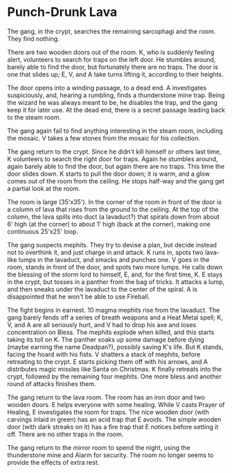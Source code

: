 # Punch-Drunk Lava

The gang, in the crypt, searches the remaining sarcophagi and the room.  They find nothing.

There are two wooden doors out of the room.
K, who is suddenly feeling alert, volunteers to search for traps on the left door.
He stumbles around, barely able to find the door, but fortunately there are no traps.
The door is one that slides up; E, V, and A take turns lifting it, according to their heights.

The door opens into a winding passage, to a dead end.
A investigates suspiciously, and, hearing a rumbling, finds a thunderstone mine trap.
Being the wizard he was always meant to be,
he disables the trap, and the gang keep it for later use.
At the dead end, there is a secret passage leading back to the steam room.

The gang again fail to find anything interesting in the steam room, including the mosaic.
V takes a few stones from the mosaic for his collection.

The gang return to the crypt.
Since he didn't kill himself or others last time, 
K volunteers to search the right door for traps.
Again he stumbles around, again barely able to find the door, but again there are no traps.
This time the door slides down.
K starts to pull the door down; it is warm, and a glow comes out of the room from the ceiling.
He stops half-way and the gang get a partial look at the room.

The room is large (35'x35').
In the corner of the room in front of the door is a column of lava
that rises from the ground to the ceiling.
At the top of the column, the lava spills into duct (a lavaduct?)
that spirals down from about 6' high (at the corner) to about 1' high (back at the corner),
making one continuous 25'x25' loop.

The gang suspects mephits.
They try to devise a plan, but decide instead not to overthink it,
and just charge in and attack.
K runs in, spots two lava-like lumps in the lavaduct, 
and smacks and punches one.
V goes in the room, stands in front of the door, and spots two more lumps.
He calls down the blessing of the storm lord to himself, E, and, for the first time, K.
E stays in the crypt, but tosses in a panther from the bag of tricks. 
It attacks a lump, and then sneaks under the lavaduct 
to the center of the spiral.
A is disappointed that he won't be able to use Fireball.

The fight begins in earnest.
10 magma mephits rise from the lavaduct.
The gang barely fends off a series of breath weapons and a Heat Metal spell;
K, V, and A are all seriously hurt, and V had to drop his axe and loses concentration on Bless.
The mephits explode when killed, and this starts taking its toll on K.
The panther soaks up some damage before dying (maybe earning the name Deadpan?), possibly saving K's life.
But K stands, facing the hoard with his fists.
V shatters a stack of mephits, before retreating to the crypt.
E starts picking them off with his arrows,
and A distributes magic missles like Santa on Christmas.
K finally retreats into the crypt, followed by the remaining four mephits.
One more bless and another round of attacks finishes them.

The gang return to the lava room.
The room has an iron door and two wooden doors.
E helps everyone with some healing.
While V casts Prayer of Healing, E investigates the room for traps.
The nice wooden door (with carvings inlaid in green) has an acid trap that E avoids.
The simple wooden door (with dark streaks on it) has a fire trap that E notices before setting it off.
There are no other traps in the room.

The gang return to the mirror room to spend the night, using the thunderstone mine and Alarm for security.
The room no longer seems to provide the effects of extra rest.
